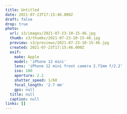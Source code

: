 ```yaml
---
title: Untitled
date: 2021-07-23T17:15:46.000Z
draft: false
drop: true
photo:
  url: s3/images/2021-07-23-10-15-46.jpg
  thumb: s3/thumbs/2021-07-23-10-15-46.jpg
  preview: s3/previews/2021-07-23-10-15-46.jpg
  created: 2021-07-23T17:15:46.000Z
  exif:
    make: Apple
    model: 'iPhone 12 mini'
    lens: 'iPhone 12 mini front camera 2.71mm f/2.2'
    iso: 100
    aperture: 2.2
    shutter_speed: 1/60
    focal_length: '2.7 mm'
    gps: null
  title: null
  caption: null
links: []
---
```

